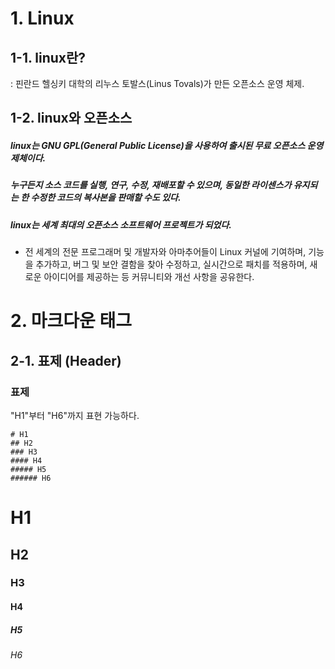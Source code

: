 # 1. Linux
## 1-1. linux란?
: 핀란드 헬싱키 대학의 리누스 토발스(Linus Tovals)가 만든 오픈소스 운영 체제.
## 1-2. linux와 오픈소스
##### linux는 GNU GPL(General Public License)을 사용하여 출시된 무료 오픈소스 운영 제체이다.
##### 누구든지 소스 코드를 실행, 연구, 수정, 재배포할 수 있으며, 동일한 라이센스가 유지되는 한 수정한 코드의 복사본을 판매할 수도 있다.
##### linux는 세계 최대의 오픈소스 소프트웨어 프로젝트가 되었다.
- 전 세계의 전문 프로그래머 및 개발자와 아마추어들이 Linux 커널에 기여하며, 기능을 추가하고, 버그 및 보안 결함을 찾아 수정하고, 실시간으로 패치를 적용하며, 새로운 아이디어를 제공하는 등 커뮤니티와 개선 사항을 공유한다.

# 2. 마크다운 태그
## 2-1. 표제 (Header)
### 표제
"H1"부터 "H6"까지 표현 가능하다.
```
# H1
## H2
### H3
#### H4
##### H5
###### H6
```
# H1
## H2
### H3
#### H4
##### H5
###### H6

